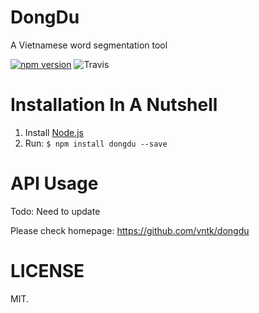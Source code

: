 # DongDu

A Vietnamese word segmentation tool

[![npm version](https://img.shields.io/npm/v/dongdu.svg?style=flat)](https://www.npmjs.com/package/dongdu)
![Travis](https://travis-ci.org/vntk/dongdu.svg?branch=master)


# Installation In A Nutshell

1. Install [Node.js](http://nodejs.org/)
2. Run: `$ npm install dongdu --save`

# API Usage

Todo: Need to update

Please check homepage: https://github.com/vntk/dongdu

LICENSE
========

MIT.